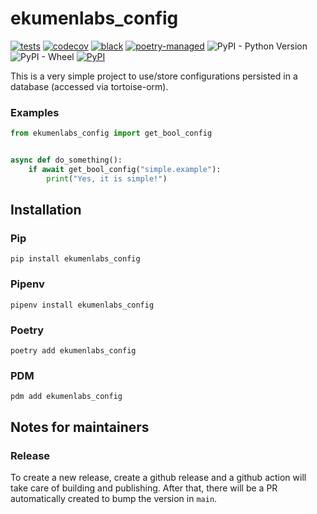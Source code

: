 # ekumenlabs_config

[![tests](https://github.com/Ekumen-OS/ekumenlabs_config/actions/workflows/tests.yaml/badge.svg)](https://github.com/Ekumen-OS/ekumenlabs_config/actions/workflows/tests.yaml)
[![codecov](https://codecov.io/gh/Ekumen-OS/ekumenlabs_config/branch/main/graph/badge.svg?token=mRGjPkrBjt)](https://codecov.io/gh/Ekumen-OS/ekumenlabs_config)
[![black](https://img.shields.io/badge/code%20style-black-000000.svg)](https://github.com/psf/black)
[![poetry-managed](https://img.shields.io/badge/poetry-managed-blueviolet)](https://python-poetry.org)
![PyPI - Python Version](https://img.shields.io/pypi/pyversions/ekumenlabs_config)
![PyPI - Wheel](https://img.shields.io/pypi/wheel/ekumenlabs_config)
[![PyPI](https://img.shields.io/pypi/v/ekumenlabs_config?logo=python)](https://pypi.org/project/ekumenlabs_config/)


This is a very simple project to use/store configurations persisted in a database (accessed via tortoise-orm).


### Examples


```python
from ekumenlabs_config import get_bool_config


async def do_something():
    if await get_bool_config("simple.example"):
        print("Yes, it is simple!")

```


## Installation

### Pip

`pip install ekumenlabs_config`

### Pipenv

`pipenv install ekumenlabs_config`

### Poetry

`poetry add ekumenlabs_config`

### PDM

`pdm add ekumenlabs_config`

## Notes for maintainers

### Release

To create a new release, create a github release and a github action will take care of building and publishing. After
that, there will be a PR automatically created to bump the version in `main`.

